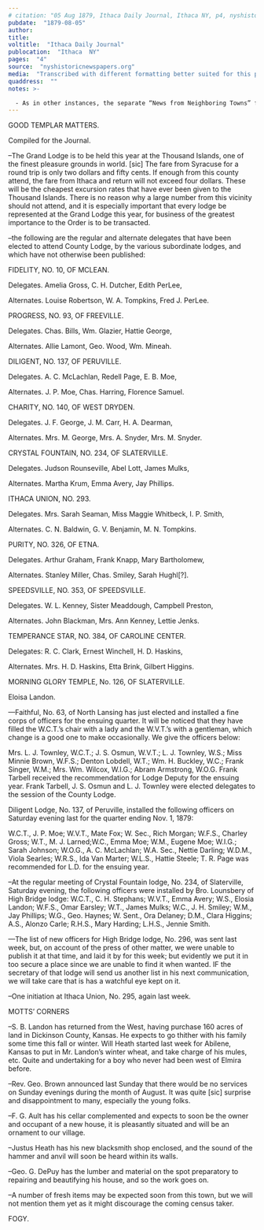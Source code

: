 ```yaml
---
# citation: "05 Aug 1879, Ithaca Daily Journal, Ithaca NY, p4, nyshistoricnewspapers.org."
pubdate:  "1879-08-05"
author: 
title: 
voltitle:  "Ithaca Daily Journal"
publocation:  "Ithaca  NY"
pages:  "4"
source:  "nyshistoricnewspapers.org"
media:  "Transcribed with different formatting better suited for this presentation."
quaddress:  ""
notes: >-

  - As in other instances, the separate “News from Neighboring Towns” for those locations that were home to Good Templars lodges had more to say about Grand Lodge participation in the Ithaca Daily Journal on this day.
---
```


GOOD TEMPLAR MATTERS.

Compiled for the Journal.

–The Grand Lodge is to be held this year at the Thousand Islands, one of the finest pleasure grounds in world. [sic] The fare from Syracuse for a round trip is only two dollars and fifty cents. If enough from this county attend, the fare from Ithaca and return will not exceed four dollars. These will be the cheapest excursion rates that have ever been given to the Thousand Islands. There is no reason why a large number from this vicinity should not attend, and it is especially important that every lodge be represented at the Grand Lodge this year, for business of the greatest importance to the Order is to be transacted.

–the following are the regular and alternate delegates that have been elected to attend County Lodge, by the various subordinate lodges, and which have not otherwise been published:

FIDELITY, NO. 10, OF MCLEAN.

Delegates. Amelia Gross, C. H. Dutcher, Edith PerLee,

Alternates. Louise Robertson, W. A. Tompkins, Fred J. PerLee.

PROGRESS, NO. 93, OF FREEVILLE.

Delegates. Chas. Bills, Wm. Glazier, Hattie George,

Alternates. Allie Lamont, Geo. Wood, Wm. Mineah.

DILIGENT, NO. 137, OF PERUVILLE.

Delegates. A. C. McLachlan, Redell Page, E. B. Moe,

Alternates. J. P. Moe, Chas. Harring, Florence Samuel.

CHARITY, NO. 140, OF WEST DRYDEN.

Delegates. J. F. George, J. M. Carr, H. A. Dearman,

Alternates. Mrs. M. George, Mrs. A. Snyder, Mrs. M. Snyder.

CRYSTAL FOUNTAIN, NO. 234, OF SLATERVILLE.

Delegates. Judson Rounseville, Abel Lott, James Mulks,

Alternates. Martha Krum, Emma Avery, Jay Phillips.

ITHACA UNION, NO. 293.

Delegates. Mrs. Sarah Seaman, Miss Maggie Whitbeck, I. P. Smith,

Alternates. C. N. Baldwin, G. V. Benjamin,  M. N. Tompkins.

PURITY, NO. 326, OF ETNA.

Delegates. Arthur Graham, Frank Knapp, Mary Bartholomew,

Alternates. Stanley Miller, Chas. Smiley, Sarah Hughl[?].

SPEEDSVILLE, NO. 353, OF SPEEDSVILLE.

Delegates. W. L. Kenney, Sister Meaddough, Campbell Preston,

Alternates. John Blackman, Mrs. Ann Kenney, Lettie Jenks.

TEMPERANCE STAR, NO. 384, OF CAROLINE CENTER.

Delegates: R. C. Clark, Ernest Winchell, H. D. Haskins,

Alternates. Mrs. H. D. Haskins, Etta Brink, Gilbert Higgins.

MORNING GLORY TEMPLE, No. 126, OF SLATERVILLE.

Eloisa Landon.

—Faithful, No. 63, of North Lansing has just elected and installed a fine corps of officers for the ensuing quarter. It will be noticed that they have filled the W.C.T.’s chair with a lady and the W.V.T.’s with a gentleman, which change is a good one to make occasionally. We give the officers below:

Mrs. L. J. Townley, W.C.T.; J. S. Osmun, W.V.T.; L. J. Townley, W.S.; Miss Minnie Brown, W.F.S.; Denton Lobdell, W.T.; Wm. H. Buckley, W.C.; Frank Singer, W.M.; Mrs. Wm. Wilcox, W.I.G.; Abram Armstrong, W.O.G. Frank Tarbell received the recommendation for Lodge Deputy for the ensuing year. Frank Tarbell, J. S. Osmun and L. J. Townley were elected delegates to the session of the County Lodge.

Diligent Lodge, No. 137, of Peruville, installed the following officers on Saturday evening last for the quarter ending Nov. 1, 1879:

W.C.T., J. P. Moe; W.V.T., Mate Fox; W. Sec., Rich Morgan; W.F.S., Charley Gross; W.T., M. J. Larned;W.C., Emma Moe; W.M., Eugene Moe; W.I.G.; Sarah Johnson; W.O.G., A. C. McLachlan; W.A. Sec., Nettie Darling; W.D.M., Viola Searles; W.R.S., Ida Van Marter; W.L.S., Hattie Steele; T. R. Page was recommended for L.D. for the ensuing year.

–At the regular meeting of Crystal Fountain lodge, No. 234, of Slaterville, Saturday evening, the following officers were installed by Bro. Lounsbery of High Bridge lodge: W.C.T., C. H. Stephans; W.V.T., Emma Avery; W.S., Elosia Landon; W.F.S., Omar Earsley; W.T., James Mulks; W.C., J. H. Smiley; W.M., Jay Phillips; W.G., Geo. Haynes; W. Sent., Ora Delaney; D.M., Clara Higgins; A.S., Alonzo Carle; R.H.S., Mary Harding; L.H.S., Jennie Smith.

—The list of new officers for High Bridge lodge, No. 296, was sent last week, but, on account of the press of other matter, we were unable to publish it at that time, and laid it by for this week; but evidently we put it in too secure a place since we are unable to find it when wanted. IF the secretary of that lodge will send us another list in his next communication, we will take care that is has a watchful eye kept on it.

–One initiation at Ithaca Union, No. 295, again last week.

MOTTS’ CORNERS

–S. B. Landon has returned from the West, having purchase 160 acres of land in Dickinson County, Kansas. He expects to go thither with his family some time this fall or winter. Will Heath started last week for Abilene, Kansas to put in Mr. Landon’s winter wheat, and take charge of his mules, etc. Quite and undertaking for a boy who never had been west of Elmira before.

–Rev. Geo. Brown announced last Sunday that there would be no services on Sunday evenings during the month of August. It was quite [sic] surprise and disappointment to many, especially the young folks.

–F. G. Ault has his cellar complemented and expects to soon be the owner and occupant of a new house, it is pleasantly situated and will be an ornament to our village.

–Justus Heath has his new blacksmith shop enclosed, and the sound of the hammer and anvil will soon be heard within its walls.

–Geo. G. DePuy has the lumber and material on the spot preparatory to repairing and beautifying his house, and so the work goes on.

–A number of fresh items may be expected soon from this town, but we will not mention them yet as it might discourage the coming census taker.

FOGY.

